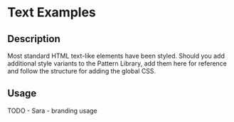 # Text Examples

## Description
Most standard HTML text-like elements have been styled. Should you add additional style variants to the Pattern Library, add them here for reference and follow the structure for adding the global CSS. 

## Usage
TODO - Sara - branding usage
